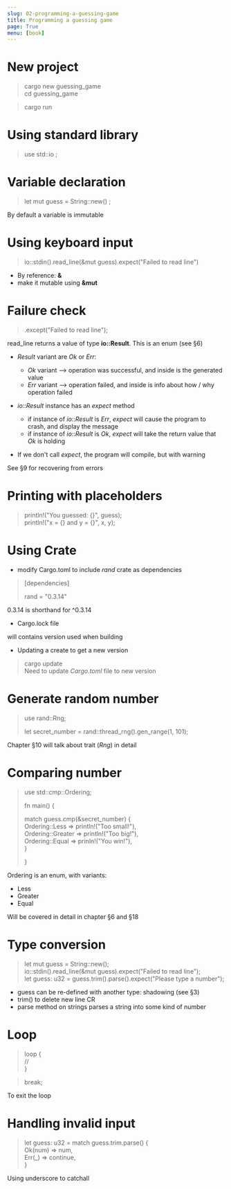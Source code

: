 ```yaml
---
slug: 02-programming-a-guessing-game
title: Programming a guessing game
page: True
menu: [book]
---
```

# New project

> cargo new guessing_game  
> cd guessing_game

> cargo run

# Using standard library

> use std::io ;

# Variable declaration

> let mut guess = String::new() ;

By default a variable is immutable

# Using keyboard input

> io::stdin().read_line(&mut guess).expect("Failed to read line")

* By reference: __&__
* make it mutable using __&mut__

# Failure check

>.except("Failed to read line");

read_line returns a value of type __io::Result__. This is an enum (see §6)

* _Result_ variant are _Ok_ or _Err_:
    * _Ok_ variant --> operation was successful, and inside is the generated value
    * _Err_ variant --> operation failed, and inside is info about how / why operation failed

* _io::Result_ instance has an _expect_ method
    * if instance of _io::Result_ is _Err_, _expect_ will cause the program to crash, and display the message
    * if instance of _io::Result_ is _Ok_, _expect_ will take the return value that _Ok_ is holding

* If we don't call _expect_, the program will compile, but with warning

See §9 for recovering from errors

# Printing with placeholders

> println!("You guessed: {}", guess);  
> println!("x = {} and y = {}", x, y);

# Using Crate

* modify Cargo.toml to include _rand_ crate as dependencies

>[dependencies]  
>  
>rand = "0.3.14"

0.3.14 is shorthand for ^0.3.14

* Cargo.lock file

will contains version used when building

* Updating a create to get a new version

>cargo update  
Need to update _Cargo.toml_ file to new version

# Generate random number

>use rand::Rng;  
>  
>let secret_number = rand::thread_rng().gen_range(1, 101);  

Chapter §10 will talk about trait (_Rng_) in detail

# Comparing number

> use std::cmp::Ordering;  
>  
>fn main() {  
>  
>  match guess.cmp(&secret_number) {  
>     Ordering::Less => println!("Too small!"),  
>     Ordering::Greater => println!("Too big!"),  
>     Ordering::Equal => prinln!("You win!"),  
>  }
>
>}

Ordering is an enum, with variants:  

* Less
* Greater
* Equal

Will be covered in detail in chapter §6 and §18

# Type conversion

>let mut guess = String::new();  
>io::stdin().read_line(&mut guess).expect("Failed to read line");  
>let guess: u32 = guess.trim().parse().expect("Please type a number");  

* guess can be re-defined with another type: shadowing (see §3)
* trim() to delete new line CR
* parse method on strings parses a string into some kind of number

# Loop

>loop {  
>   //  
>}  

>break;  

To exit the loop

# Handling invalid input

>let guess: u32 = match guess.trim.parse() {  
>   Ok(num) => num,  
>   Err(\_) => continue,  
>}  

Using underscore to catchall
